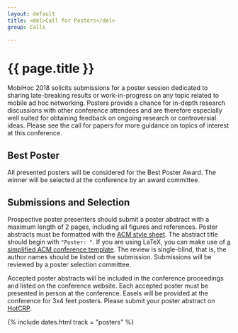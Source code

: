 ```yaml
---
layout: default
title: <del>Call for Posters</del>
group: Calls

---
```


# {{ page.title }}

MobiHoc 2018 solicits submissions for a poster session dedicated to sharing late-breaking results or work-in-progress on any topic related to mobile ad hoc networking. Posters provide a chance for in-depth research discussions with other conference attendees and are therefore especially well suited for obtaining feedback on ongoing research or controversial ideas. Please see the call for papers for more guidance on topics of interest at this conference.

## Best Poster

All presented posters will be considered for the Best Poster Award. The winner will be selected at the conference by an award committee.

## Submissions and Selection

Prospective poster presenters should submit a poster abstract with a maximum length of 2 pages, including all figures and references. Poster abstracts must be formatted with the [ACM style sheet](http://www.acm.org/publications/article-templates/proceedings-template.html). The abstract title should begin with `"Poster: "`.  If you are using LaTeX, you can make use of [a simplified ACM conference template](https://github.com/conference-websites/acmart-sigproc-template).  The review is single-blind, that is, the author names should be listed on the submission.  Submissions will be reviewed by a poster selection committee. 

Accepted poster abstracts will be included in the conference proceedings and listed on the conference website. Each accepted poster must be presented in person at the conference. Easels will be provided at the conference for 3x4 feet posters. Please submit your poster abstract on [HotCRP](https://mobihoc18posters.hotcrp.com/).

{% include dates.html track = "posters" %}
